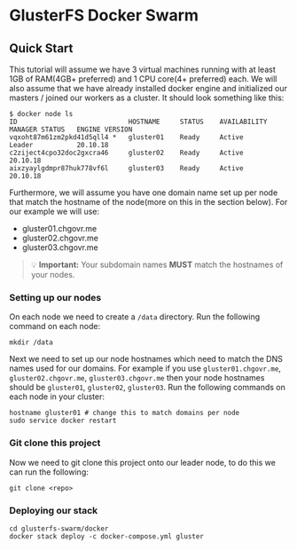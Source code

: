 # GlusterFS Docker Swarm

## Quick Start

This tutorial will assume we have 3 virtual machines running with at least 1GB of RAM(4GB+ preferred) 
and 1 CPU core(4+ preferred) each. We will also assume that we have already installed docker engine
and initialized our masters / joined our workers as a cluster. It should look something like this:

```shell
$ docker node ls
ID                            HOSTNAME     STATUS    AVAILABILITY   MANAGER STATUS   ENGINE VERSION
vqxoht87m61zm2pkd41d5qll4 *   gluster01    Ready     Active         Leader           20.10.18
c2ziject4cpo32doc2gxcra46     gluster02    Ready     Active                          20.10.18
aixzyaylgdmpr87huk778vf6l     gluster03    Ready     Active                          20.10.18
```

Furthermore, we will assume you have one domain name set up per node that match the hostname of
the node(more on this in the section below). For our example we will use:

- gluster01.chgovr.me
- gluster02.chgovr.me
- gluster03.chgovr.me

> 💡 **Important:** Your subdomain names **MUST** match the hostnames of your nodes. 

### Setting up our nodes

On each node we need to create a `/data` directory. Run the following command on each node:

```shell
mkdir /data
```

Next we need to set up our node hostnames which need to match the DNS names used for our domains. 
For example if you use `gluster01.chgovr.me`, `gluster02.chgovr.me`, `gluster03.chgovr.me` then 
your node hostnames should be `gluster01`, `gluster02`, `gluster03`. Run the following commands
on each node in your cluster:

```shell
hostname gluster01 # change this to match domains per node
sudo service docker restart
```

### Git clone this project

Now we need to git clone this project onto our leader node, to do this we can run the following:

```shell
git clone <repo>
```

### Deploying our stack

```shell
cd glusterfs-swarm/docker
docker stack deploy -c docker-compose.yml gluster
```

